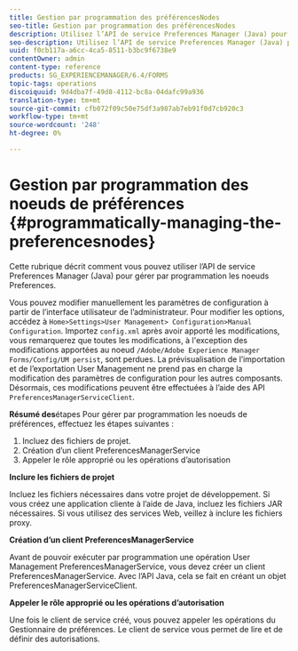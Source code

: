 ```yaml
---
title: Gestion par programmation des préférencesNodes
seo-title: Gestion par programmation des préférencesNodes
description: Utilisez l’API de service Preferences Manager (Java) pour gérer par programmation les noeuds Preferences.
seo-description: Utilisez l’API de service Preferences Manager (Java) pour gérer par programmation les noeuds Preferences.
uuid: f0cb117a-a6cc-4ca5-8511-b3bc9f6738e9
contentOwner: admin
content-type: reference
products: SG_EXPERIENCEMANAGER/6.4/FORMS
topic-tags: operations
discoiquuid: 9d4dba7f-49d8-4112-bc8a-04dafc99a936
translation-type: tm+mt
source-git-commit: cfb072f09c50e75df3a987ab7eb91f0d7cb920c3
workflow-type: tm+mt
source-wordcount: '248'
ht-degree: 0%

---
```



# Gestion par programmation des noeuds de préférences {#programmatically-managing-the-preferencesnodes}

Cette rubrique décrit comment vous pouvez utiliser l’API de service Preferences Manager (Java) pour gérer par programmation les noeuds Preferences.

Vous pouvez modifier manuellement les paramètres de configuration à partir de l’interface utilisateur de l’administrateur. Pour modifier les options, accédez à `Home>Settings>User Management> Configuration>Manual Configuration`. Importez `config.xml` après avoir apporté les modifications, vous remarquerez que toutes les modifications, à l&#39;exception des modifications apportées au noeud `/Adobe/Adobe Experience Manager Forms/Config/UM persist`, sont perdues. La prévisualisation de l’importation et de l’exportation User Management ne prend pas en charge la modification des paramètres de configuration pour les autres composants. Désormais, ces modifications peuvent être effectuées à l’aide des API `PreferencesManagerServiceClient`.

**Résumé des**&#x200B;étapes Pour gérer par programmation les noeuds de préférences, effectuez les étapes suivantes :

1. Incluez des fichiers de projet.
1. Création d’un client PreferencesManagerService
1. Appeler le rôle approprié ou les opérations d’autorisation

**Inclure les fichiers de projet**

Incluez les fichiers nécessaires dans votre projet de développement. Si vous créez une application cliente à l’aide de Java, incluez les fichiers JAR nécessaires. Si vous utilisez des services Web, veillez à inclure les fichiers proxy.

**Création d’un client PreferencesManagerService**

Avant de pouvoir exécuter par programmation une opération User Management PreferencesManagerService, vous devez créer un client PreferencesManagerService. Avec l’API Java, cela se fait en créant un objet PreferencesManagerServiceClient.

**Appeler le rôle approprié ou les opérations d’autorisation**

Une fois le client de service créé, vous pouvez appeler les opérations du Gestionnaire de préférences. Le client de service vous permet de lire et de définir des autorisations.
